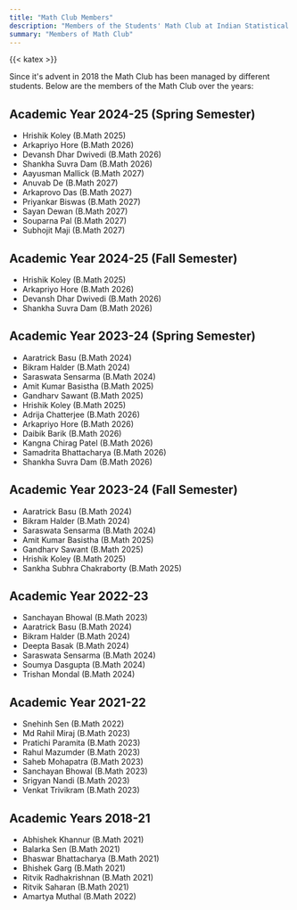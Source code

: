 ```yaml
---
title: "Math Club Members"
description: "Members of the Students' Math Club at Indian Statistical Institute, Bangalore."
summary: "Members of Math Club"
---
```


{{< katex >}}

Since it's advent in 2018 the Math Club has been managed by different students. Below are the members of the Math Club over the years:

## Academic Year 2024-25 (Spring Semester)

- Hrishik Koley (B.Math 2025)
- Arkapriyo Hore (B.Math 2026)
- Devansh Dhar Dwivedi (B.Math 2026)
- Shankha Suvra Dam (B.Math 2026)
- Aayusman Mallick (B.Math 2027)
- Anuvab De (B.Math 2027)
- Arkaprovo Das (B.Math 2027)
- Priyankar Biswas (B.Math 2027)
- Sayan Dewan (B.Math 2027)
- Souparna Pal (B.Math 2027)
- Subhojit Maji (B.Math 2027)

## Academic Year 2024-25 (Fall Semester)

- Hrishik Koley (B.Math 2025)
- Arkapriyo Hore (B.Math 2026)
- Devansh Dhar Dwivedi (B.Math 2026)
- Shankha Suvra Dam (B.Math 2026)

## Academic Year 2023-24 (Spring Semester)

- Aaratrick Basu (B.Math 2024)
- Bikram Halder (B.Math 2024)
- Saraswata Sensarma (B.Math 2024)
- Amit Kumar Basistha (B.Math 2025)
- Gandharv Sawant (B.Math 2025)
- Hrishik Koley (B.Math 2025)
- Adrija Chatterjee (B.Math 2026)
- Arkapriyo Hore (B.Math 2026)
- Daibik Barik (B.Math 2026)
- Kangna Chirag Patel (B.Math 2026)
- Samadrita Bhattacharya (B.Math 2026)
- Shankha Suvra Dam (B.Math 2026)

## Academic Year 2023-24 (Fall Semester)

- Aaratrick Basu (B.Math 2024)
- Bikram Halder (B.Math 2024)
- Saraswata Sensarma (B.Math 2024)
- Amit Kumar Basistha (B.Math 2025)
- Gandharv Sawant (B.Math 2025)
- Hrishik Koley (B.Math 2025)
- Sankha Subhra Chakraborty (B.Math 2025)

## Academic Year 2022-23

- Sanchayan Bhowal (B.Math 2023)
- Aaratrick Basu (B.Math 2024)
- Bikram Halder (B.Math 2024)
- Deepta Basak (B.Math 2024)
- Saraswata Sensarma (B.Math 2024)
- Soumya Dasgupta (B.Math 2024)
- Trishan Mondal (B.Math 2024)

## Academic Year 2021-22

- Snehinh Sen (B.Math 2022)
- Md Rahil Miraj (B.Math 2023)
- Pratichi Paramita (B.Math 2023)
- Rahul Mazumder (B.Math 2023)
- Saheb Mohapatra (B.Math 2023)
- Sanchayan Bhowal (B.Math 2023)
- Srigyan Nandi (B.Math 2023)
- Venkat Trivikram (B.Math 2023)

## Academic Years 2018-21

- Abhishek Khannur (B.Math 2021)
- Balarka Sen (B.Math 2021)
- Bhaswar Bhattacharya (B.Math 2021)
- Bhishek Garg (B.Math 2021)
- Ritvik Radhakrishnan (B.Math 2021)
- Ritvik Saharan (B.Math 2021)
- Amartya Muthal (B.Math 2022)

